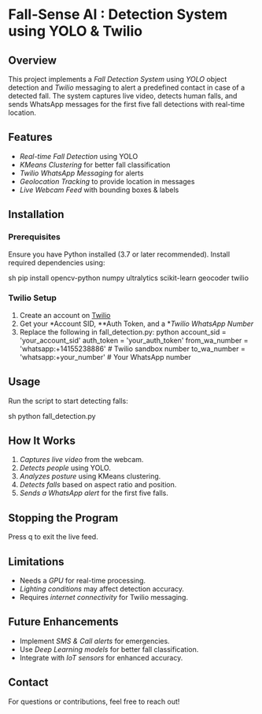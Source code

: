 # Fall-Sense AI : Detection System using YOLO & Twilio

## Overview
This project implements a *Fall Detection System* using *YOLO* object detection and *Twilio* messaging to alert a predefined contact in case of a detected fall. The system captures live video, detects human falls, and sends WhatsApp messages for the first five fall detections with real-time location.

## Features
- *Real-time Fall Detection* using YOLO
- *KMeans Clustering* for better fall classification
- *Twilio WhatsApp Messaging* for alerts
- *Geolocation Tracking* to provide location in messages
- *Live Webcam Feed* with bounding boxes & labels

## Installation
### Prerequisites
Ensure you have Python installed (3.7 or later recommended). Install required dependencies using:

sh
pip install opencv-python numpy ultralytics scikit-learn geocoder twilio


### Twilio Setup
1. Create an account on [Twilio](https://www.twilio.com/)
2. Get your *Account SID, **Auth Token, and a **Twilio WhatsApp Number*
3. Replace the following in fall_detection.py:
   python
   account_sid = 'your_account_sid'
   auth_token = 'your_auth_token'
   from_wa_number = 'whatsapp:+14155238886'  # Twilio sandbox number
   to_wa_number = 'whatsapp:+your_number'  # Your WhatsApp number
   

## Usage
Run the script to start detecting falls:

sh
python fall_detection.py


## How It Works
1. *Captures live video* from the webcam.
2. *Detects people* using YOLO.
3. *Analyzes posture* using KMeans clustering.
4. *Detects falls* based on aspect ratio and position.
5. *Sends a WhatsApp alert* for the first five falls.

## Stopping the Program
Press q to exit the live feed.

## Limitations
- Needs a *GPU* for real-time processing.
- *Lighting conditions* may affect detection accuracy.
- Requires *internet connectivity* for Twilio messaging.

## Future Enhancements
- Implement *SMS & Call alerts* for emergencies.
- Use *Deep Learning models* for better fall classification.
- Integrate with *IoT sensors* for enhanced accuracy.

## Contact
For questions or contributions, feel free to reach out!
